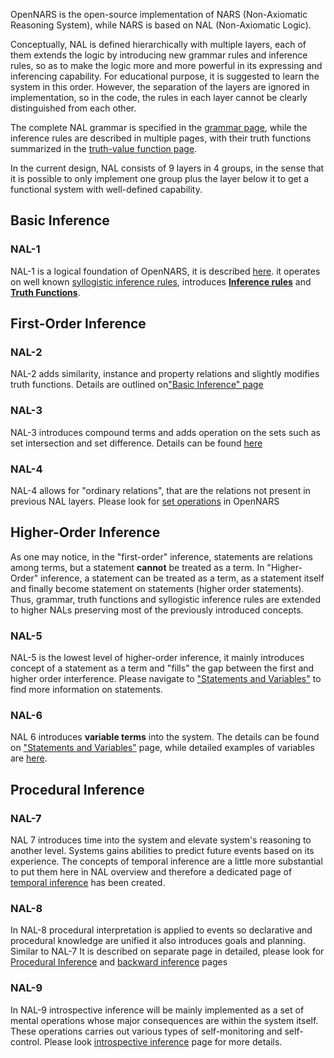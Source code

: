 OpenNARS is the open-source implementation of NARS (Non-Axiomatic Reasoning System), while NARS is based on NAL (Non-Axiomatic Logic).

Conceptually, NAL is defined hierarchically with multiple layers, each of them extends the logic by introducing new grammar rules and inference rules, so as to make the logic more and more powerful in its expressing and inferencing capability. For educational purpose, it is suggested to learn the system in this order. However, the separation of the layers are ignored in implementation, so in the code, the rules in each layer cannot be clearly distinguished from each other. 

The complete NAL grammar is specified in the [grammar page](https://github.com/opennars/opennars/wiki/Narsese-Grammar,-Language-of-OpenNARS), while the inference rules are described in multiple pages, with their truth functions summarized in the [truth-value function page](https://github.com/opennars/opennars/wiki/Truth-Functions). 

In the current design, NAL consists of 9 layers in 4 groups, in the sense that it is possible to only implement one group plus the layer below it to get a functional system with well-defined capability.

## Basic Inference
### NAL-1
NAL-1 is a logical foundation of OpenNARS, it is described [here](https://github.com/opennars/opennars/wiki/Basic-Inference-in-OpenNARS). it operates on well known [syllogistic inference rules](https://github.com/opennars/opennars/wiki/Basic-Syllogistic-Rules), introduces **[Inference rules](https://github.com/opennars/opennars/wiki/Revision-and-Choice-Rules)** and **[Truth Functions](https://github.com/opennars/opennars/wiki/Truth-Functions)**.

## First-Order Inference
### NAL-2
NAL-2 adds similarity, instance and property relations and slightly modifies truth functions. Details are outlined on["Basic Inference" page](https://github.com/opennars/opennars/wiki/Basic-Inference-in-OpenNARS) 
### NAL-3
NAL-3 introduces compound terms and adds operation on the sets such as set intersection and set difference. Details can be found [here](https://github.com/opennars/opennars/wiki/Sets-and-set-operations-in-OpenNARS)
### NAL-4
NAL-4 allows for "ordinary relations", that are the relations not present in previous NAL layers. Please look for [set operations](https://github.com/opennars/opennars/wiki/Sets-and-set-operations-in-OpenNARS) in OpenNARS

## Higher-Order Inference
As one may notice, in the "first-order" inference, statements are relations among terms, but a statement **cannot** be treated as a term. In "Higher-Order" inference, a statement can be treated as a term, as a statement itself and finally become statement on statements (higher order statements). Thus, grammar, truth functions and syllogistic inference rules are extended to higher NALs preserving most of the previously introduced concepts.
### NAL-5
NAL-5 is the lowest level of higher-order inference, it mainly introduces concept of a statement as a term and "fills" the gap between the first and higher order interference. Please navigate to ["Statements and Variables"](https://github.com/opennars/opennars/wiki/Statements-and-Variables-in-OpenNARS) to find more information on statements. 
### NAL-6
NAL 6 introduces **variable terms** into the system. The details can be found on ["Statements and Variables"](https://github.com/opennars/opennars/wiki/Statements-and-Variables-in-OpenNARS) page, while detailed examples of variables are [here](https://github.com/opennars/opennars/wiki/Use-of-Variables-in-OpenNARS).

## Procedural Inference
### NAL-7
NAL 7 introduces time into the system and elevate system's reasoning to another level. Systems gains abilities to predict future events based on its experience. The concepts of temporal inference are a little more substantial to put them here in NAL overview and therefore a dedicated page of [temporal inference](https://github.com/opennars/opennars/wiki/Temporal-Inference) has been created.
### NAL-8
In NAL-8 procedural interpretation is applied to events so declarative and procedural knowledge are unified it also introduces goals and planning. Similar to NAL-7 It is described on separate page in detailed, please look for [Procedural Inference](https://github.com/opennars/opennars/wiki/Procedural-Inference) and [backward inference](https://github.com/opennars/opennars/wiki/Backward-Inference-in-OpenNARS) pages
### NAL-9
In NAL-9 introspective inference will be mainly implemented as a set of mental operations whose major consequences are within the system itself. These operations carries out various types of self-monitoring and self-control. Please look  [introspective inference](https://github.com/opennars/opennars/wiki/Introspective-Inference) page for more details.





